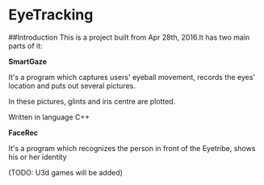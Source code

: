 # EyeTracking

##Introduction
This is a project built from Apr 28th, 2016.It has two main parts of it:

**SmartGaze**

It's a program which captures users' eyeball movement, records the eyes' location and puts out several pictures.

In these pictures, glints and iris centre are plotted.

Written in language C++

**FaceRec** 

It's a program which recognizes the person in front of the Eyetribe, shows his or her identity

(TODO: U3d games will be added)